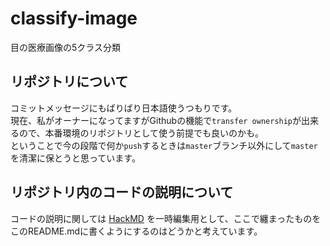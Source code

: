 # classify-image
目の医療画像の5クラス分類

## リポジトリについて
コミットメッセージにもばりばり日本語使うつもりです。  
現在、私がオーナーになってますがGithubの機能で`transfer ownership`が出来るので、本番環境のリポジトリとして使う前提でも良いのかも。  
ということで今の段階で何か`push`するときは`master`ブランチ以外にして`master`を清潔に保とうと思っています。

## リポジトリ内のコードの説明について
コードの説明に関しては
[HackMD](https://hackmd.io/8N4EXOHFS_mXRj6RD8hDiA)
を一時編集用として、ここで纏まったものをこのREADME.mdに書くようにするのはどうかと考えています。
